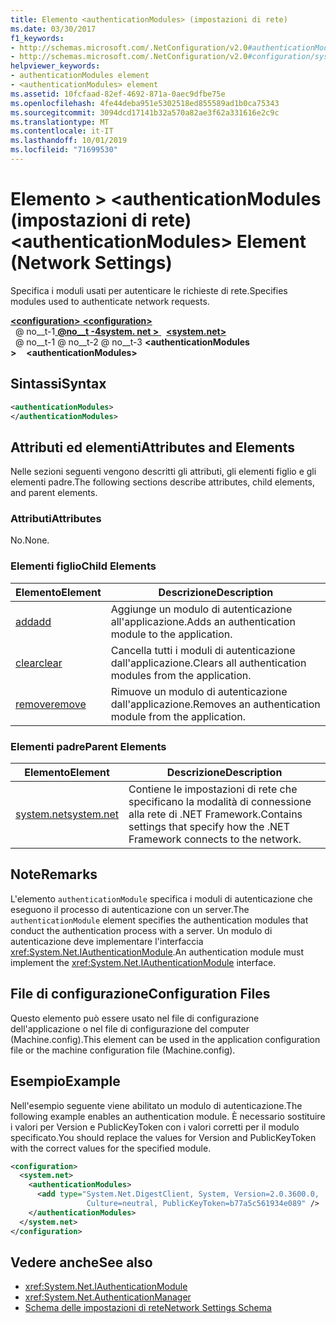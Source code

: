 ```yaml
---
title: Elemento <authenticationModules> (impostazioni di rete)
ms.date: 03/30/2017
f1_keywords:
- http://schemas.microsoft.com/.NetConfiguration/v2.0#authenticationModules
- http://schemas.microsoft.com/.NetConfiguration/v2.0#configuration/system.net/authenticationModules
helpviewer_keywords:
- authenticationModules element
- <authenticationModules> element
ms.assetid: 10fcfaad-82ef-4692-871a-0aec9dfbe75e
ms.openlocfilehash: 4fe44deba951e5302518ed855589ad1b0ca75343
ms.sourcegitcommit: 3094dcd17141b32a570a82ae3f62a331616e2c9c
ms.translationtype: MT
ms.contentlocale: it-IT
ms.lasthandoff: 10/01/2019
ms.locfileid: "71699530"
---
```

# <a name="authenticationmodules-element-network-settings"></a><span data-ttu-id="d7f58-102">Elemento > \<authenticationModules (impostazioni di rete)</span><span class="sxs-lookup"><span data-stu-id="d7f58-102">\<authenticationModules> Element (Network Settings)</span></span>
<span data-ttu-id="d7f58-103">Specifica i moduli usati per autenticare le richieste di rete.</span><span class="sxs-lookup"><span data-stu-id="d7f58-103">Specifies modules used to authenticate network requests.</span></span>  
  
[<span data-ttu-id="d7f58-104"> **\<configuration>** </span><span class="sxs-lookup"><span data-stu-id="d7f58-104">**\<configuration>**</span></span>](../configuration-element.md)  
<span data-ttu-id="d7f58-105">&nbsp; @ no__t-1[ **@no__t -4system. net >** ](system-net-element-network-settings.md)</span><span class="sxs-lookup"><span data-stu-id="d7f58-105">&nbsp;&nbsp;[**\<system.net>**](system-net-element-network-settings.md)</span></span>  
<span data-ttu-id="d7f58-106">&nbsp; @ no__t-1 @ no__t-2 @ no__t-3 **\<authenticationModules >**</span><span class="sxs-lookup"><span data-stu-id="d7f58-106">&nbsp;&nbsp;&nbsp;&nbsp;**\<authenticationModules>**</span></span>  
  
## <a name="syntax"></a><span data-ttu-id="d7f58-107">Sintassi</span><span class="sxs-lookup"><span data-stu-id="d7f58-107">Syntax</span></span>  
  
```xml  
<authenticationModules>   
</authenticationModules>  
```  
  
## <a name="attributes-and-elements"></a><span data-ttu-id="d7f58-108">Attributi ed elementi</span><span class="sxs-lookup"><span data-stu-id="d7f58-108">Attributes and Elements</span></span>  
 <span data-ttu-id="d7f58-109">Nelle sezioni seguenti vengono descritti gli attributi, gli elementi figlio e gli elementi padre.</span><span class="sxs-lookup"><span data-stu-id="d7f58-109">The following sections describe attributes, child elements, and parent elements.</span></span>  
  
### <a name="attributes"></a><span data-ttu-id="d7f58-110">Attributi</span><span class="sxs-lookup"><span data-stu-id="d7f58-110">Attributes</span></span>  
 <span data-ttu-id="d7f58-111">No.</span><span class="sxs-lookup"><span data-stu-id="d7f58-111">None.</span></span>  
  
### <a name="child-elements"></a><span data-ttu-id="d7f58-112">Elementi figlio</span><span class="sxs-lookup"><span data-stu-id="d7f58-112">Child Elements</span></span>  
  
|<span data-ttu-id="d7f58-113">**Elemento**</span><span class="sxs-lookup"><span data-stu-id="d7f58-113">**Element**</span></span>|<span data-ttu-id="d7f58-114">**Descrizione**</span><span class="sxs-lookup"><span data-stu-id="d7f58-114">**Description**</span></span>|  
|-----------------|---------------------|  
|[<span data-ttu-id="d7f58-115">add</span><span class="sxs-lookup"><span data-stu-id="d7f58-115">add</span></span>](add-element-for-authenticationmodules-network-settings.md)|<span data-ttu-id="d7f58-116">Aggiunge un modulo di autenticazione all'applicazione.</span><span class="sxs-lookup"><span data-stu-id="d7f58-116">Adds an authentication module to the application.</span></span>|  
|[<span data-ttu-id="d7f58-117">clear</span><span class="sxs-lookup"><span data-stu-id="d7f58-117">clear</span></span>](clear-element-for-authenticationmodules-network-settings.md)|<span data-ttu-id="d7f58-118">Cancella tutti i moduli di autenticazione dall'applicazione.</span><span class="sxs-lookup"><span data-stu-id="d7f58-118">Clears all authentication modules from the application.</span></span>|  
|[<span data-ttu-id="d7f58-119">remove</span><span class="sxs-lookup"><span data-stu-id="d7f58-119">remove</span></span>](remove-element-for-authenticationmodules-network-settings.md)|<span data-ttu-id="d7f58-120">Rimuove un modulo di autenticazione dall'applicazione.</span><span class="sxs-lookup"><span data-stu-id="d7f58-120">Removes an authentication module from the application.</span></span>|  
  
### <a name="parent-elements"></a><span data-ttu-id="d7f58-121">Elementi padre</span><span class="sxs-lookup"><span data-stu-id="d7f58-121">Parent Elements</span></span>  
  
|<span data-ttu-id="d7f58-122">**Elemento**</span><span class="sxs-lookup"><span data-stu-id="d7f58-122">**Element**</span></span>|<span data-ttu-id="d7f58-123">**Descrizione**</span><span class="sxs-lookup"><span data-stu-id="d7f58-123">**Description**</span></span>|  
|-----------------|---------------------|  
|[<span data-ttu-id="d7f58-124">system.net</span><span class="sxs-lookup"><span data-stu-id="d7f58-124">system.net</span></span>](system-net-element-network-settings.md)|<span data-ttu-id="d7f58-125">Contiene le impostazioni di rete che specificano la modalità di connessione alla rete di .NET Framework.</span><span class="sxs-lookup"><span data-stu-id="d7f58-125">Contains settings that specify how the .NET Framework connects to the network.</span></span>|  
  
## <a name="remarks"></a><span data-ttu-id="d7f58-126">Note</span><span class="sxs-lookup"><span data-stu-id="d7f58-126">Remarks</span></span>  
 <span data-ttu-id="d7f58-127">L'elemento `authenticationModule` specifica i moduli di autenticazione che eseguono il processo di autenticazione con un server.</span><span class="sxs-lookup"><span data-stu-id="d7f58-127">The `authenticationModule` element specifies the authentication modules that conduct the authentication process with a server.</span></span> <span data-ttu-id="d7f58-128">Un modulo di autenticazione deve implementare l'interfaccia <xref:System.Net.IAuthenticationModule>.</span><span class="sxs-lookup"><span data-stu-id="d7f58-128">An authentication module must implement the <xref:System.Net.IAuthenticationModule> interface.</span></span>  
  
## <a name="configuration-files"></a><span data-ttu-id="d7f58-129">File di configurazione</span><span class="sxs-lookup"><span data-stu-id="d7f58-129">Configuration Files</span></span>  
 <span data-ttu-id="d7f58-130">Questo elemento può essere usato nel file di configurazione dell'applicazione o nel file di configurazione del computer (Machine.config).</span><span class="sxs-lookup"><span data-stu-id="d7f58-130">This element can be used in the application configuration file or the machine configuration file (Machine.config).</span></span>  
  
## <a name="example"></a><span data-ttu-id="d7f58-131">Esempio</span><span class="sxs-lookup"><span data-stu-id="d7f58-131">Example</span></span>  
 <span data-ttu-id="d7f58-132">Nell'esempio seguente viene abilitato un modulo di autenticazione.</span><span class="sxs-lookup"><span data-stu-id="d7f58-132">The following example enables an authentication module.</span></span> <span data-ttu-id="d7f58-133">È necessario sostituire i valori per Version e PublicKeyToken con i valori corretti per il modulo specificato.</span><span class="sxs-lookup"><span data-stu-id="d7f58-133">You should replace the values for Version and PublicKeyToken with the correct values for the specified module.</span></span>  
  
```xml  
<configuration>  
  <system.net>  
    <authenticationModules>  
      <add type="System.Net.DigestClient, System, Version=2.0.3600.0,  
                 Culture=neutral, PublicKeyToken=b77a5c561934e089" />  
    </authenticationModules>  
  </system.net>  
</configuration>  
```  
  
## <a name="see-also"></a><span data-ttu-id="d7f58-134">Vedere anche</span><span class="sxs-lookup"><span data-stu-id="d7f58-134">See also</span></span>

- <xref:System.Net.IAuthenticationModule>
- <xref:System.Net.AuthenticationManager>
- [<span data-ttu-id="d7f58-135">Schema delle impostazioni di rete</span><span class="sxs-lookup"><span data-stu-id="d7f58-135">Network Settings Schema</span></span>](index.md)
